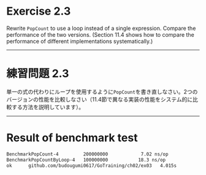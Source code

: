 # Exercise 2.3
Rewrite `PopCount` to use a loop instead of a single expression. Compare the performance of the two versions. (Section 11.4 shows how to compare the performance of different implementations systematically.)

---
# 練習問題 2.3
単一の式の代わりにループを使用するように`PopCount`を書き直しなさい。2つのバージョンの性能を比較しなさい（11.4節で異なる実装の性能をシステム的に比較する方法を説明しています）。

---
# Result of benchmark test

```sh
BenchmarkPopCount-4      	200000000	         7.02 ns/op
BenchmarkPopCountByLoop-4	100000000	        18.3 ns/op
ok  	github.com/budougumi0617/GoTraining/ch02/ex03	4.015s
```
